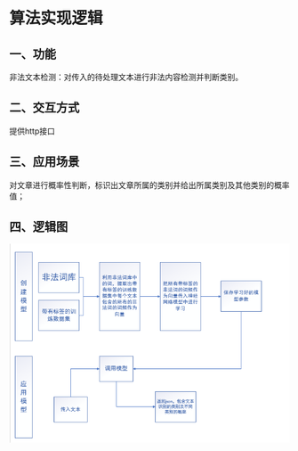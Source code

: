 # 算法实现逻辑

## 

## 一、功能

非法文本检测：对传入的待处理文本进行非法内容检测并判断类别。

## 二、交互方式

提供http接口

## 三、应用场景

对文章进行概率性判断，标识出文章所属的类别并给出所属类别及其他类别的概率值；

## 四、逻辑图

![非法文本检测实现逻辑 ](logic_picture/非法文本检测实现逻辑.png)
